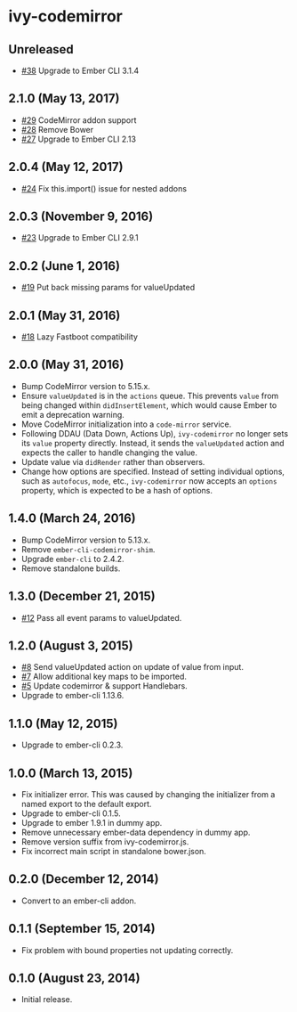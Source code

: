 # ivy-codemirror

## Unreleased

* [#38](https://github.com/IvyApp/ivy-codemirror/pull/38) Upgrade to Ember CLI 3.1.4

## 2.1.0 (May 13, 2017)

* [#29](https://github.com/IvyApp/ivy-codemirror/pull/29) CodeMirror addon support
* [#28](https://github.com/IvyApp/ivy-codemirror/pull/28) Remove Bower
* [#27](https://github.com/IvyApp/ivy-codemirror/pull/27) Upgrade to Ember CLI 2.13

## 2.0.4 (May 12, 2017)

* [#24](https://github.com/IvyApp/ivy-codemirror/pull/24) Fix this.import() issue for nested addons

## 2.0.3 (November 9, 2016)

* [#23](https://github.com/IvyApp/ivy-codemirror/pull/23) Upgrade to Ember CLI 2.9.1

## 2.0.2 (June 1, 2016)

* [#19](https://github.com/IvyApp/ivy-codemirror/pull/19) Put back missing params for valueUpdated

## 2.0.1 (May 31, 2016)

* [#18](https://github.com/IvyApp/ivy-codemirror/pull/18) Lazy Fastboot compatibility

## 2.0.0 (May 31, 2016)

* Bump CodeMirror version to 5.15.x.
* Ensure `valueUpdated` is in the `actions` queue. This prevents `value` from
  being changed within `didInsertElement`, which would cause Ember to emit a
  deprecation warning.
* Move CodeMirror initialization into a `code-mirror` service.
* Following DDAU (Data Down, Actions Up), `ivy-codemirror` no longer sets its
  `value` property directly. Instead, it sends the `valueUpdated` action and
  expects the caller to handle changing the value.
* Update value via `didRender` rather than observers.
* Change how options are specified. Instead of setting individual options, such
  as `autofocus`, `mode`, etc., `ivy-codemirror` now accepts an `options`
  property, which is expected to be a hash of options.

## 1.4.0 (March 24, 2016)

* Bump CodeMirror version to 5.13.x.
* Remove `ember-cli-codemirror-shim`.
* Upgrade `ember-cli` to 2.4.2.
* Remove standalone builds.

## 1.3.0 (December 21, 2015)

* [#12](https://github.com/IvyApp/ivy-codemirror/pull/8) Pass all event params to valueUpdated.

## 1.2.0 (August 3, 2015)

* [#8](https://github.com/IvyApp/ivy-codemirror/pull/8) Send valueUpdated action on update of value from input.
* [#7](https://github.com/IvyApp/ivy-codemirror/pull/7) Allow additional key maps to be imported.
* [#5](https://github.com/IvyApp/ivy-codemirror/pull/5) Update codemirror & support Handlebars.
* Upgrade to ember-cli 1.13.6.

## 1.1.0 (May 12, 2015)

* Upgrade to ember-cli 0.2.3.

## 1.0.0 (March 13, 2015)

* Fix initializer error. This was caused by changing the initializer from
  a named export to the default export.
* Upgrade to ember-cli 0.1.5.
* Upgrade to ember 1.9.1 in dummy app.
* Remove unnecessary ember-data dependency in dummy app.
* Remove version suffix from ivy-codemirror.js.
* Fix incorrect main script in standalone bower.json.

## 0.2.0 (December 12, 2014)

* Convert to an ember-cli addon.

## 0.1.1 (September 15, 2014)

* Fix problem with bound properties not updating correctly.

## 0.1.0 (August 23, 2014)

* Initial release.
